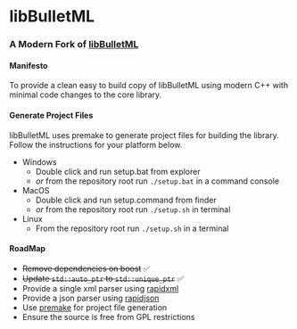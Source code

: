 # libBulletML
### A Modern Fork of [libBulletML](http://shinh.skr.jp/libbulletml/)

#### Manifesto
To provide a clean easy to build copy of libBulletML using modern C++ with minimal code changes to the core library.

#### Generate Project Files
libBulletML uses premake to generate project files for building the library. Follow the instructions for your platform below.

- Windows
  - Double click and run setup.bat from explorer
  - *or* from the repository root run `./setup.bat` in a command console
- MacOS
  - Double click and run setup.command from finder
  - *or* from the repository root run `./setup.sh` in terminal
- Linux
  - From the repository root run `./setup.sh` in a terminal

#### RoadMap
- ~~Remove dependencies on boost~~ :white_check_mark:
- ~~Update `std::auto_ptr` to `std::unique_ptr`~~ :white_check_mark:
- Provide a single xml parser using [rapidxml](https://github.com/dwd/rapidxml/blob/master/rapidxml.hpp)
- Provide a json parser using [rapidjson](https://github.com/miloyip/rapidjson)
- Use [premake](https://premake.github.io) for project file generation
- Ensure the source is free from GPL restrictions
